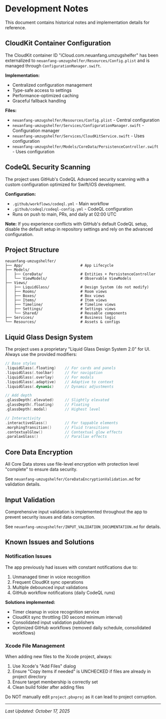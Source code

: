 # Development Notes

This document contains historical notes and implementation details for reference.

## CloudKit Container Configuration

The CloudKit container ID "iCloud.com.neuanfang.umzugshelfer" has been externalized to `neuanfang-umzugshelfer/Resources/Config.plist` and is managed through `ConfigurationManager.swift`.

**Implementation:**
- Centralized configuration management
- Type-safe access to settings
- Performance-optimized caching
- Graceful fallback handling

**Files:**
- `neuanfang-umzugshelfer/Resources/Config.plist` - Central configuration
- `neuanfang-umzugshelfer/Services/ConfigurationManager.swift` - Configuration manager
- `neuanfang-umzugshelfer/Services/CloudKitService.swift` - Uses configuration
- `neuanfang-umzugshelfer/Models/CoreData/PersistenceController.swift` - Uses configuration

## CodeQL Security Scanning

The project uses GitHub's CodeQL Advanced security scanning with a custom configuration optimized for Swift/iOS development.

**Configuration:**
- `.github/workflows/codeql.yml` - Main workflow
- `.github/codeql/codeql-config.yml` - CodeQL configuration
- Runs on push to main, PRs, and daily at 02:00 UTC

**Note:** If you experience conflicts with GitHub's default CodeQL setup, disable the default setup in repository settings and rely on the advanced configuration.

## Project Structure

```
neuanfang-umzugshelfer/
├── App/                          # App Lifecycle
├── Models/
│   ├── CoreData/                 # Entities + PersistenceController
│   └── ViewModels/               # Observable ViewModels
├── Views/
│   ├── LiquidGlass/              # Design System (do not modify)
│   ├── Rooms/                    # Room views
│   ├── Boxes/                    # Box views
│   ├── Items/                    # Item views
│   ├── Timeline/                 # Timeline views
│   ├── Settings/                 # Settings views
│   └── Shared/                   # Reusable components
├── Services/                     # Business logic
└── Resources/                    # Assets & configs
```

## Liquid Glass Design System

The project uses a proprietary "Liquid Glass Design System 2.0" for UI. Always use the provided modifiers:

```swift
// Base styles
.liquidGlass(.floating)    // For cards and panels
.liquidGlass(.toolbar)     // For navigation
.liquidGlass(.overlay)     // For modals
.liquidGlass(.adaptive)    // Adaptive to context
.liquidGlass(.dynamic)     // Dynamic adjustments

// Add depth
.glassDepth(.elevated)     // Slightly elevated
.glassDepth(.floating)     // Floating
.glassDepth(.modal)        // Highest level

// Interactivity
.interactiveGlass()        // For tappable elements
.morphingTransition()      // Fluid transitions
.contextualGlow()          // Contextual glow effects
.paralaxGlass()            // Parallax effects
```

## Core Data Encryption

All Core Data stores use file-level encryption with protection level "complete" to ensure data security.

See `neuanfang-umzugshelfer/CoreDataEncryptionValidation.md` for validation details.

## Input Validation

Comprehensive input validation is implemented throughout the app to prevent security issues and data corruption.

See `neuanfang-umzugshelfer/INPUT_VALIDATION_DOCUMENTATION.md` for details.

## Known Issues and Solutions

### Notification Issues

The app previously had issues with constant notifications due to:
1. Unmanaged timer in voice recognition
2. Frequent CloudKit sync operations  
3. Multiple debounced input validations
4. GitHub workflow notifications (daily CodeQL runs)

**Solutions implemented:**
- Timer cleanup in voice recognition service
- CloudKit sync throttling (30 second minimum interval)
- Consolidated input validation publishers
- Optimized GitHub workflows (removed daily schedule, consolidated workflows)

### Xcode File Management

When adding new files to the Xcode project, always:
1. Use Xcode's "Add Files" dialog
2. Ensure "Copy items if needed" is UNCHECKED if files are already in project directory
3. Ensure target membership is correctly set
4. Clean build folder after adding files

Do NOT manually edit `project.pbxproj` as it can lead to project corruption.

---

*Last Updated: October 17, 2025*
